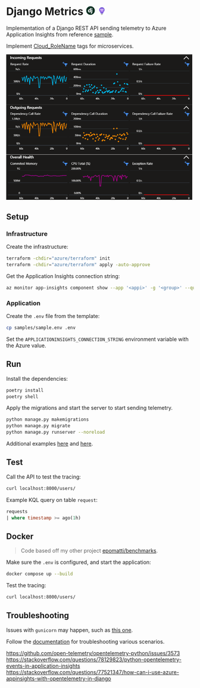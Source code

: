 # Django Metrics <img src=".docs/django.jpg" width=25 /> <img src=".docs/appi.svg" width=22 />

Implementation of a Django REST API sending telemetry to Azure Application Insights from reference [sample][3].

Implement [Cloud_RoleName][2] tags for microservices.

<img src=".docs/metrics.png" width=500 />

## Setup

### Infrastructure

Create the infrastructure:

```sh
terraform -chdir="azure/terraform" init
terraform -chdir="azure/terraform" apply -auto-approve
```

Get the Application Insights connection string:

```sh
az monitor app-insights component show --app '<appi>' -g '<group>' --query 'connectionString' -o tsv
```

### Application

Create the `.env` file from the template:

```sh
cp samples/sample.env .env
```

Set the `APPLICATIONINSIGHTS_CONNECTION_STRING` environment variable with the Azure value.

## Run

Install the dependencies:

```sh
poetry install
poetry shell
```

Apply the migrations and start the server to start sending telemetry.

```sh
python manage.py makemigrations
python manage.py migrate
python manage.py runserver --noreload
```

Additional examples [here][4] and [here][5].

## Test

Call the API to test the tracing:

```sh
curl localhost:8000/users/
```

Example KQL query on table `request`:

```sql
requests
| where timestamp >= ago(1h)
```

## Docker

> Code based off my other project [epomatti/benchmarks](https://github.com/epomatti/workload-benchmarks/blob/main/apps/django/Dockerfile).

Make sure the `.env` is configured, and start the application:

```sh
docker compose up --build
```

Test the tracing:

```sh
curl localhost:8000/users/
```

## Troubleshooting

Issues with `gunicorn` may happen, such as [this one][7].

Follow the [documentation][6] for troubleshooting various scenarios.


[1]: https://learn.microsoft.com/en-us/azure/azure-monitor/app/separate-resources
[2]: https://learn.microsoft.com/en-us/azure/azure-monitor/app/app-map?tabs=python#set-or-override-cloud-role-name
[3]: https://github.com/Azure/azure-sdk-for-python/blob/main/sdk/monitor/azure-monitor-opentelemetry-exporter/samples/traces/django/sample/manage.py
[4]: https://github.com/open-telemetry/opentelemetry-python-contrib/tree/main/instrumentation/opentelemetry-instrumentation-django
[5]: https://learn.microsoft.com/en-us/python/api/overview/azure/monitor-opentelemetry-readme?view=azure-python
[6]: https://learn.microsoft.com/en-us/troubleshoot/azure/azure-monitor/app-insights/telemetry/opentelemetry-troubleshooting-python
[7]: https://stackoverflow.com/questions/78313334/python-opentelemetry-wsgi-usage-with-gunicorn-application-insights

https://github.com/open-telemetry/opentelemetry-python/issues/3573
https://stackoverflow.com/questions/78129823/python-opentelemetry-events-in-application-insights
https://stackoverflow.com/questions/77521347/how-can-i-use-azure-appinsights-with-opentelemetry-in-django